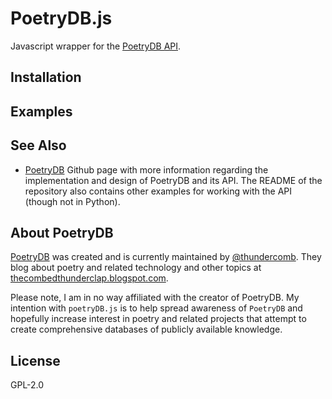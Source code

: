 # PoetryDB.js

Javascript wrapper for the [PoetryDB API](http://poetrydb.org/).

## Installation

## Examples

## See Also

* [PoetryDB](https://github.com/thundercomb/poetrydb) Github page with more information 
  regarding the implementation and design of PoetryDB and its API. The README of the 
  repository also contains other examples for working with the API (though not in Python).

## About PoetryDB

[PoetryDB](http://poetrydb.org/index.html) was created and is currently maintained by 
[@thundercomb](https://twitter.com/thundercomb). They blog about poetry and related technology and 
other topics at [thecombedthunderclap.blogspot.com](http://thecombedthunderclap.blogspot.com/).

Please note, I am in no way affiliated with the creator of PoetryDB. My intention with `poetryDB.js` is to 
help spread awareness of `PoetryDB` and hopefully increase interest in poetry and related projects that attempt to 
create comprehensive databases of publicly available knowledge.

## License

GPL-2.0